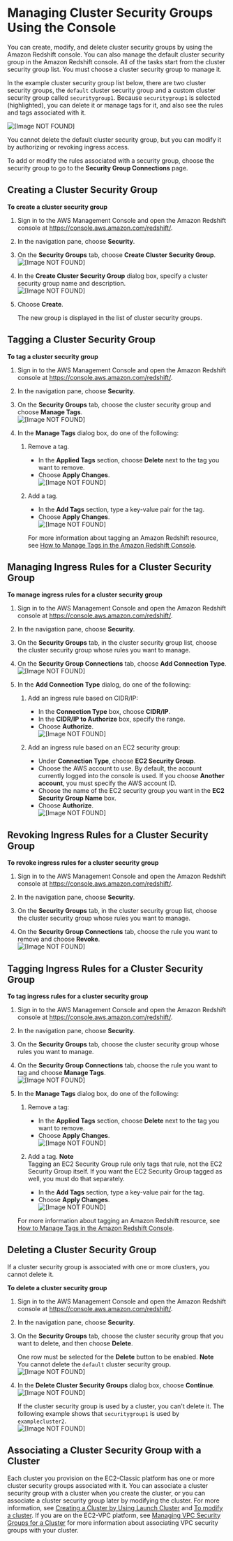 # Managing Cluster Security Groups Using the Console<a name="managing-security-groups-console"></a>

You can create, modify, and delete cluster security groups by using the Amazon Redshift console\. You can also manage the default cluster security group in the Amazon Redshift console\. All of the tasks start from the cluster security group list\. You must choose a cluster security group to manage it\.

In the example cluster security group list below, there are two cluster security groups, the `default` cluster security group and a custom cluster security group called `securitygroup1`\. Because `securitygroup1` is selected \(highlighted\), you can delete it or manage tags for it, and also see the rules and tags associated with it\. 

![\[Image NOT FOUND\]](http://docs.aws.amazon.com/redshift/latest/mgmt/images/security-group-list-10.png)

You cannot delete the default cluster security group, but you can modify it by authorizing or revoking ingress access\. 

To add or modify the rules associated with a security group, choose the security group to go to the **Security Group Connections** page\.

## Creating a Cluster Security Group<a name="security-group-create"></a><a name="security-group-create-task"></a>

**To create a cluster security group**

1. Sign in to the AWS Management Console and open the Amazon Redshift console at [https://console\.aws\.amazon\.com/redshift/](https://console.aws.amazon.com/redshift/)\.

1. In the navigation pane, choose **Security**\.

1. On the **Security Groups** tab, choose **Create Cluster Security Group**\.  
![\[Image NOT FOUND\]](http://docs.aws.amazon.com/redshift/latest/mgmt/images/security-group-create-10.png)

1. In the **Create Cluster Security Group** dialog box, specify a cluster security group name and description\.  
![\[Image NOT FOUND\]](http://docs.aws.amazon.com/redshift/latest/mgmt/images/security-group-create-20.png)

1. Choose **Create**\.

   The new group is displayed in the list of cluster security groups\.

## Tagging a Cluster Security Group<a name="security-group-tag"></a><a name="security-group-tag-task"></a>

**To tag a cluster security group**

1. Sign in to the AWS Management Console and open the Amazon Redshift console at [https://console\.aws\.amazon\.com/redshift/](https://console.aws.amazon.com/redshift/)\.

1. In the navigation pane, choose **Security**\.

1. On the **Security Groups** tab, choose the cluster security group and choose **Manage Tags**\.  
![\[Image NOT FOUND\]](http://docs.aws.amazon.com/redshift/latest/mgmt/images/security-group-revoke.png)

1. In the **Manage Tags** dialog box, do one of the following:

   1. Remove a tag\.
      + In the **Applied Tags** section, choose **Delete** next to the tag you want to remove\.
      + Choose **Apply Changes**\.  
![\[Image NOT FOUND\]](http://docs.aws.amazon.com/redshift/latest/mgmt/images/security-group-remove-tag.png)

   1. Add a tag\.
      + In the **Add Tags** section, type a key\-value pair for the tag\.
      + Choose **Apply Changes**\.  
![\[Image NOT FOUND\]](http://docs.aws.amazon.com/redshift/latest/mgmt/images/security-group-add-tag.png)

      For more information about tagging an Amazon Redshift resource, see [How to Manage Tags in the Amazon Redshift Console](rs-mgmt-tagging-console.md#rs-mgmt-console-tags-how-to)\.

## Managing Ingress Rules for a Cluster Security Group<a name="security-group-modify"></a><a name="security-group-modify-task"></a>

**To manage ingress rules for a cluster security group**

1. Sign in to the AWS Management Console and open the Amazon Redshift console at [https://console\.aws\.amazon\.com/redshift/](https://console.aws.amazon.com/redshift/)\.

1. In the navigation pane, choose **Security**\.

1. On the **Security Groups** tab, in the cluster security group list, choose the cluster security group whose rules you want to manage\.

1. On the **Security Group Connections** tab, choose **Add Connection Type**\.  
![\[Image NOT FOUND\]](http://docs.aws.amazon.com/redshift/latest/mgmt/images/security-group-modify-10.png)

1. In the **Add Connection Type** dialog, do one of the following:

   1. Add an ingress rule based on CIDR/IP:
      + In the **Connection Type** box, choose **CIDR/IP**\.
      + In the **CIDR/IP to Authorize** box, specify the range\.
      + Choose **Authorize**\.  
![\[Image NOT FOUND\]](http://docs.aws.amazon.com/redshift/latest/mgmt/images/security-group-modify-20.png)

   1. Add an ingress rule based on an EC2 security group:
      + Under **Connection Type**, choose **EC2 Security Group**\.
      + Choose the AWS account to use\. By default, the account currently logged into the console is used\. If you choose **Another account**, you must specify the AWS account ID\. 
      + Choose the name of the EC2 security group you want in the **EC2 Security Group Name** box\. 
      + Choose **Authorize**\.  
![\[Image NOT FOUND\]](http://docs.aws.amazon.com/redshift/latest/mgmt/images/security-group-modify-30.png)

## Revoking Ingress Rules for a Cluster Security Group<a name="security-group-revoke"></a><a name="security-group-revoke-task"></a>

**To revoke ingress rules for a cluster security group**

1. Sign in to the AWS Management Console and open the Amazon Redshift console at [https://console\.aws\.amazon\.com/redshift/](https://console.aws.amazon.com/redshift/)\.

1. In the navigation pane, choose **Security**\.

1. On the **Security Groups** tab, in the cluster security group list, choose the cluster security group whose rules you want to manage\.

1. On the **Security Group Connections** tab, choose the rule you want to remove and choose **Revoke**\.  
![\[Image NOT FOUND\]](http://docs.aws.amazon.com/redshift/latest/mgmt/images/security-group-revoke.png)

## Tagging Ingress Rules for a Cluster Security Group<a name="security-rule-tag"></a><a name="security-rule-tag-task"></a>

**To tag ingress rules for a cluster security group**

1. Sign in to the AWS Management Console and open the Amazon Redshift console at [https://console\.aws\.amazon\.com/redshift/](https://console.aws.amazon.com/redshift/)\.

1. In the navigation pane, choose **Security**\.

1. On the **Security Groups** tab, choose the cluster security group whose rules you want to manage\.

1. On the **Security Group Connections** tab, choose the rule you want to tag and choose **Manage Tags**\.  
![\[Image NOT FOUND\]](http://docs.aws.amazon.com/redshift/latest/mgmt/images/security-group-tag-rule.png)

1. In the **Manage Tags** dialog box, do one of the following:

   1. Remove a tag:
      + In the **Applied Tags** section, choose **Delete** next to the tag you want to remove\.
      + Choose **Apply Changes**\.  
![\[Image NOT FOUND\]](http://docs.aws.amazon.com/redshift/latest/mgmt/images/security-group-remove-tag.png)

   1. Add a tag\.
**Note**  
Tagging an EC2 Security Group rule only tags that rule, not the EC2 Security Group itself\. If you want the EC2 Security Group tagged as well, you must do that separately\.
      + In the **Add Tags** section, type a key\-value pair for the tag\.
      + Choose **Apply Changes**\.  
![\[Image NOT FOUND\]](http://docs.aws.amazon.com/redshift/latest/mgmt/images/security-group-add-tag.png)

   For more information about tagging an Amazon Redshift resource, see [How to Manage Tags in the Amazon Redshift Console](rs-mgmt-tagging-console.md#rs-mgmt-console-tags-how-to)\.

## Deleting a Cluster Security Group<a name="security-group-delete"></a>

If a cluster security group is associated with one or more clusters, you cannot delete it\. <a name="security-group-delete-task"></a>

**To delete a cluster security group**

1. Sign in to the AWS Management Console and open the Amazon Redshift console at [https://console\.aws\.amazon\.com/redshift/](https://console.aws.amazon.com/redshift/)\.

1. In the navigation pane, choose **Security**\.

1. On the **Security Groups** tab, choose the cluster security group that you want to delete, and then choose **Delete**\.

   One row must be selected for the **Delete** button to be enabled\.
**Note**  
You cannot delete the `default` cluster security group\.  
![\[Image NOT FOUND\]](http://docs.aws.amazon.com/redshift/latest/mgmt/images/security-group-delete-10.png)

1. In the **Delete Cluster Security Groups** dialog box, choose **Continue**\.  
![\[Image NOT FOUND\]](http://docs.aws.amazon.com/redshift/latest/mgmt/images/security-group-delete-20.png)

   If the cluster security group is used by a cluster, you can't delete it\. The following example shows that `securitygroup1` is used by `examplecluster2`\.  
![\[Image NOT FOUND\]](http://docs.aws.amazon.com/redshift/latest/mgmt/images/security-group-delete-30.png)

## Associating a Cluster Security Group with a Cluster<a name="security-group-associate"></a>

Each cluster you provision on the EC2\-Classic platform has one or more cluster security groups associated with it\. You can associate a cluster security group with a cluster when you create the cluster, or you can associate a cluster security group later by modifying the cluster\. For more information, see [Creating a Cluster by Using Launch Cluster](managing-clusters-console.md#create-cluster-task) and [To modify a cluster](managing-clusters-console.md#modify-cluster-task)\. If you are on the EC2\-VPC platform, see [Managing VPC Security Groups for a Cluster](managing-vpc-security-groups.md) for more information about associating VPC security groups with your cluster\.